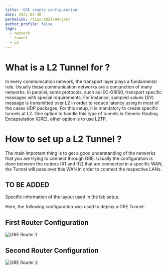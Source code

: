 ```yaml
---
title: 'GRE simple configuration'
date: 2021-04-30
permalink: /tips/2021/04/gre/
author_profile: false
tags:
  - network
  - tunnel
  - L2
---
```


What is a L2 Tunnel for ?
======
In every communication network, the transport layer plays a fundamental rule. Usually these communication networks are a conjunction of many networks. In parallel, some protocols, such as IEC-61850, transport specific messages with special requirements. For instance, sampled values (SV) message is transmitted over L2 in order to reduce latency using in most of the cases UDP packages. For this setup, it is mandatory to create specific tunnels at L2. One option to handle this type of tunnels is Generic Routing Encapsulation (GRE), other option is to use L2TP.


How to set up a L2 Tunnel ?
======

The main important thing is to get a good understanding of the networks that you are trying to connect through GRE. Usually the configuration is done between the routers (R1 and R2) that are connected in a specific WAN, the Tunnel will pass over this WAN in order to connect the respective LANs.

TO BE ADDED
------

Specific information of the layout used in the lab setup.

Here, the following configuration was used to deploy a GRE Tunnel:

First Router Configuration
------
![GRE Router 1](http://aikonbrasil.github.io/web/images/gre_1.png)

Second Router Configuration
------
![GRE Router 2](http://aikonbrasil.github.io/web/images/gre_2.PNG)

